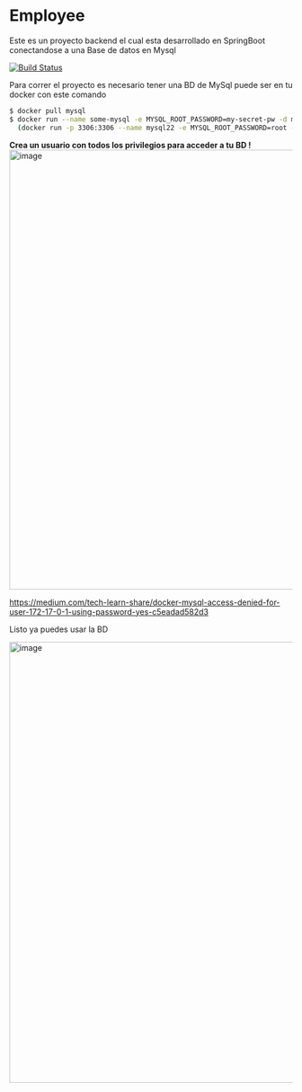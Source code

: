 # Employee
 Este es un proyecto backend el cual esta desarrollado en SpringBoot conectandose a una Base de datos en Mysql

[![Build Status](https://travis-ci.org/joemccann/dillinger.svg?branch=master)](https://travis-ci.org/joemccann/dillinger)

Para correr el proyecto es necesario tener una BD de MySql puede ser en tu docker con este comando
```sh
$ docker pull mysql
$ docker run --name some-mysql -e MYSQL_ROOT_PASSWORD=my-secret-pw -d mysql:tag
  (docker run -p 3306:3306 --name mysql22 -e MYSQL_ROOT_PASSWORD=root -d mysql)
```

**Crea un usuario con todos los privilegios para acceder a tu BD !**
<img width="783" alt="image" src="https://user-images.githubusercontent.com/24264799/180367388-3c85ff17-5507-4b3f-91f3-59dcd0219f27.png">

https://medium.com/tech-learn-share/docker-mysql-access-denied-for-user-172-17-0-1-using-password-yes-c5eadad582d3

Listo ya puedes usar la BD


<img width="785" alt="image" src="https://user-images.githubusercontent.com/24264799/180367483-262bc6bf-e4bd-4466-b7ef-356f18624b1e.png">
